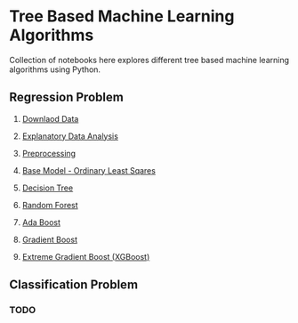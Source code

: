 # Tree Based Machine Learning Algorithms

Collection of notebooks here explores different tree based machine learning algorithms using Python. 

## Regression Problem

1) [Downlaod Data](regression/01_download_data.ipynb)

2) [Explanatory Data Analysis](regression/02_eda.ipynb)

3) [Preprocessing](regression/03_preprocessing.ipynb)

4) [Base Model - Ordinary Least Sqares](regression/04_base_model_ols.ipynb)

5) [Decision Tree](regression/05_decision_tree.ipynb)

6) [Random Forest](regression/06_random_forest.ipynb)

7) [Ada Boost](regression/07_ada_boost.ipynb)

8) [Gradient Boost](regression/08_gradient_boost.ipynb)

9) [Extreme Gradient Boost (XGBoost)](regression/09_xg_boost.ipynb)

## Classification Problem
### TODO